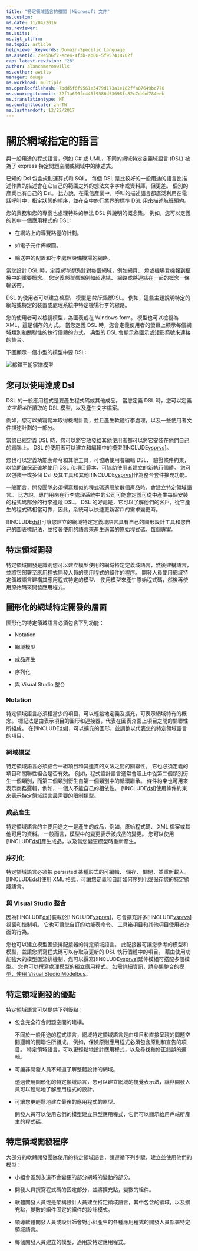 ```yaml
---
title: "特定領域語言的相關 |Microsoft 文件"
ms.custom: 
ms.date: 11/04/2016
ms.reviewer: 
ms.suite: 
ms.tgt_pltfrm: 
ms.topic: article
helpviewer_keywords: Domain-Specific Language
ms.assetid: 29e5b6f2-ece4-4f3b-ab08-5f957418702f
caps.latest.revision: "26"
author: alancameronwills
ms.author: awills
manager: douge
ms.workload: multiple
ms.openlocfilehash: 7bdd5f6f9561e3479d173a1e182ffa07649bc776
ms.sourcegitcommit: 32f1a690fc445f9586d53698fc82c7debd784eeb
ms.translationtype: MT
ms.contentlocale: zh-TW
ms.lasthandoff: 12/22/2017
---
```

# <a name="about-domain-specific-languages"></a>關於網域指定的語言
與一般用途的程式語言，例如 C# 或 UML，不同的網域特定定義域語言 (DSL) 被為了 express 特定問題空間或網域中的陳述式。  
  
 已知的 Dsl 包含規則運算式和 SQL。 每個 DSL 是比較好的一般用途的語言比描述作業的描述會在它自己的範圍之外的想法文字字串或資料庫，但更差。 個別的產業也有自己的 Dsl。 比方說，在電信產業中，呼叫的描述語言都廣泛利用在電話呼叫中，指定狀態的順序，並在空中旅行業界的標準 DSL 用來描述航班預約。  
  
 您的業務和您的專案也處理特殊的無法 DSL 與說明的概念集。 例如，您可以定義的其中一個應用程式的 DSL:  
  
-   在網站上的導覽路徑的計劃。  
  
-   如電子元件佈線圖。  
  
-   輸送帶的配置和行李處理設備機場的網路。  
  
 當您設計 DSL 時，定義*網域類別*針對每個網域，例如網頁、 燈或機場登機報到櫃檯中的重要概念。 您定義*網域關係*例如超連結、 網路或將連結在一起的概念一條輸送帶。  
  
 DSL 的使用者可以建立*模型。* 模型是*執行個體*DSL。 例如，這些主題說明特定的網站或特定的裝置或處理系統中特定機場行李的線路。  
  
 您的使用者可以檢視模型，為圖表或在 Windows form。 模型也可以檢視為 XML，這是儲存的方式。 當您定義 DSL 時，您會定義使用者的螢幕上顯示每個網域類別和關聯性的執行個體的方式。 典型的 DSL 會顯示為圖示或矩形箭號來連接的集合。  
  
 下圖顯示一個小型的模型中要 DSL:  
  
 ![都鐸王朝家譜模型](../modeling/media/tudor_familytreemodel.png "Tudor_FamilyTreeModel")  
  
## <a name="what-you-can-do-with-dsls"></a>您可以使用達成 Dsl  
 DSL 的一般應用程式是要產生程式碼或其他成品。 當您定義 DSL 時，您可以定義*文字範本*所讀取的 DSL 模型，以及產生文字檔案。  
  
 例如，您可以撰寫範本取得機場計劃，並且產生軟體行李處理，以及一些使用者文件描述計劃的一部分。  
  
 當您已經定義 DSL 時，您可以將它散發給其他使用者都可以將它安裝在他們自己的電腦上。 DSL 的使用者可以建立和編輯中的模型[!INCLUDE[vsprvs](../code-quality/includes/vsprvs_md.md)]。  
  
 您也可以定義功能表命令和其他工具，可協助使用者編輯 DSL、 驗證條件約束，以協助確保正確地使用 DSL 和項目範本，可協助使用者建立的新執行個體。 您可以包裝一或多個 Dsl 及其工具和其他[!INCLUDE[vsprvs](../code-quality/includes/vsprvs_md.md)]作為整合套件擴充功能。  
  
 一般而言，開發團隊必須撰寫類似的程式碼適用於數個產品時，會建立特定領域語言。 比方說，專門用來在行李處理系統中的公司可能會定義可從中產生每個安裝的程式碼部分的行李追蹤 DSL。 DSL 的好處是，它可以了解他們的客戶，從它產生的程式碼相當可靠，因此，系統可以快速更新客戶的需求變更時。  
  
 [!INCLUDE[dsl](../modeling/includes/dsl_md.md)]可讓您建立的網域特定定義域語言具有自己的圖形設計工具和您自己的圖表標記法，並接著使用的語言來產生適當的原始程式碼，每個專案。  
  
## <a name="domain-specific-development"></a>特定領域開發  
 特定領域開發是識別您可以建立模型使用的網域特定定義域語言，然後建構語言，並將它部署至應用程式開發人員的應用程式的組件的程序。 開發人員使用網域特定領域語言建構其應用程式特定的模型、 使用模型來產生原始程式碼，然後再使用原始碼來開發應用程式。  
  
## <a name="aspects-of-graphical-domain-specific-development"></a>圖形化的網域特定開發的層面  
 圖形化的特定領域語言必須包含下列功能：  
  
-   Notation  
  
-   網域模型  
  
-   成品產生  
  
-   序列化  
  
-   與 Visual Studio 整合  
  
### <a name="notation"></a>Notation  
 特定領域語言必須相當少的項目，可以輕鬆地定義及擴充，可表示網域特有的概念。 標記法是由表示項目的圖形和連接器，代表在圖表介面上項目之間的關聯性所組成。 在[!INCLUDE[dsl](../modeling/includes/dsl_md.md)]，可以擴充的圖形，並調整以代表您的特定領域語言的項目。  
  
### <a name="domain-model"></a>網域模型  
 特定領域語言必須結合一組項目和其連貫的文法之間的關聯性。 它也必須定義的項目和關聯性組合是否有效。 例如，程式設計語言通常會阻止中從第二個類別衍生一個類別，而第二個類別衍生自第一個類別中的循環繼承。 條件約束也可用來表示商務邏輯，例如，一個人不能自己的相依性。 [!INCLUDE[dsl](../modeling/includes/dsl_md.md)]使用條件約束來表示特定領域語言最需要的限制類型。  
  
### <a name="artifact-generation"></a>成品產生  
 特定領域語言的主要用途之一是產生的成品，例如，原始程式碼、 XML 檔案或其他可用的資料。 一般而言，模型中的變更表示該成品的變更。 您可以使用[!INCLUDE[dsl](../modeling/includes/dsl_md.md)]產生成品，以及當您變更模型時重新產生。  
  
### <a name="serialization"></a>序列化  
 特定領域語言必須被 persisted 某種形式的可編輯、 儲存、 關閉，並重新載入。 [!INCLUDE[dsl](../modeling/includes/dsl_md.md)]使用 XML 格式，可讓您定義和自訂如何序列化或保存您的特定領域語言。  
  
### <a name="integration-with-visual-studio"></a>與 Visual Studio 整合  
 因為[!INCLUDE[dsl](../modeling/includes/dsl_md.md)]裝載於[!INCLUDE[vsprvs](../code-quality/includes/vsprvs_md.md)]，它會擴充許多[!INCLUDE[vsprvs](../code-quality/includes/vsprvs_md.md)]視窗和控制項。 它也可讓您自訂的功能表命令、 工具箱項目和其他項目使用者介面的行為。  
  
 您也可以建立模型匯流排配接器的特定領域語言。 此配接器可讓您參考的模型和模型，並讓您撰寫程式碼可以存取及更新的 DSL 執行個體中的項目。 藉由使用功能強大的模型匯流排機制，您可以撰寫[!INCLUDE[vsprvs](../code-quality/includes/vsprvs_md.md)]延伸模組可搭配多個模型。 您也可以撰寫處理模型的獨立應用程式。 如需詳細資訊，請參閱[整合的模型，使用 Visual Studio Modelbus](../modeling/integrating-models-by-using-visual-studio-modelbus.md)。  
  
## <a name="benefits-of-domain-specific-development"></a>特定領域開發的優點  
 特定領域語言可以提供下列優點：  
  
-   包含完全符合問題空間的建構。  
  
     不同於一般用途的程式語言，網域特定領域語言是由項目和直接呈現的問題空間邏輯的關聯性所組成。 例如，保險原則應用程式必須包含原則和宣告的項目。 特定領域語言，可以更輕鬆地設計應用程式，以及尋找和修正錯誤的邏輯。  
  
-   可讓非開發人員不知道了解整體設計的網域。  
  
     透過使用圖形化的特定領域語言，您可以建立網域的視覺表示法，讓非開發人員可以輕鬆地了解應用程式的設計。  
  
-   可讓您更輕鬆地建立最後的應用程式的原型。  
  
     開發人員可以使用它們的模型建立原型應用程式，它們可以顯示給用戶端所產生的程式碼。  
  
## <a name="the-process-of-domain-specific-development"></a>特定領域開發程序  
 大部分的軟體開發團隊使用的特定領域語言，請遵循下列步驟，建立並使用他們的模型：  
  
-   小組會區別永遠不會變更的部分網域的變動的部分。  
  
-   開發人員撰寫程式碼的固定部分，並將擴充點，變數的組件。  
  
-   軟體開發人員或是架構設計人員建立特定領域語言，其中包含的領域，以及擴充點，變數的組件固定的組件的設計模式。  
  
-   領導軟體開發人員或設計師會對小組產生的各種應用程式的開發人員部署特定領域語言。  
  
-   每個開發人員建立的模型，適用於特定應用程式。